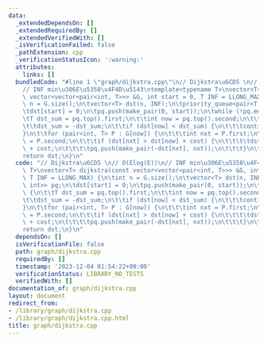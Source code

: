 ```yaml
---
data:
  _extendedDependsOn: []
  _extendedRequiredBy: []
  _extendedVerifiedWith: []
  _isVerificationFailed: false
  _pathExtension: cpp
  _verificationStatusIcon: ':warning:'
  attributes:
    links: []
  bundledCode: "#line 1 \"graph/dijkstra.cpp\"\n// Dijkstra\u6CD5 \n// O(Elog(E))\n\
    // INF min\u306E\u5358\u4F4D\u5143\ntemplate<typename T>\nvector<T> dijkstra(const\
    \ vector<vector<pair<int, T>>> &G, int start = 0, T INF = LLONG_MAX) {\n\tint\
    \ n = G.size();\n\tvector<T> dst(n, INF);\n\tpriority_queue<pair<T, int>> pq;\n\
    \tdst[start] = 0;\n\tpq.push(make_pair(0, start));\n\twhile (!pq.empty()) {\n\t\
    \tT dst_sum = pq.top().first;\n\t\tint now = pq.top().second;\n\t\tpq.pop();\n\
    \t\tdst_sum = -dst_sum;\n\t\tif (dst[now] < dst_sum) {\n\t\t\tcontinue;\n\t\t\
    }\n\t\tfor (pair<int, T> P : G[now]) {\n\t\t\tint nxt = P.first;\n\t\t\tT cost\
    \ = P.second;\n\t\t\tif (dst[nxt] > dst[now] + cost) {\n\t\t\t\tdst[nxt] = dst[now]\
    \ + cost;\n\t\t\t\tpq.push(make_pair(-dst[nxt], nxt));\n\t\t\t}\n\t\t}\n\t}\n\t\
    return dst;\n}\n"
  code: "// Dijkstra\u6CD5 \n// O(Elog(E))\n// INF min\u306E\u5358\u4F4D\u5143\ntemplate<typename\
    \ T>\nvector<T> dijkstra(const vector<vector<pair<int, T>>> &G, int start = 0,\
    \ T INF = LLONG_MAX) {\n\tint n = G.size();\n\tvector<T> dst(n, INF);\n\tpriority_queue<pair<T,\
    \ int>> pq;\n\tdst[start] = 0;\n\tpq.push(make_pair(0, start));\n\twhile (!pq.empty())\
    \ {\n\t\tT dst_sum = pq.top().first;\n\t\tint now = pq.top().second;\n\t\tpq.pop();\n\
    \t\tdst_sum = -dst_sum;\n\t\tif (dst[now] < dst_sum) {\n\t\t\tcontinue;\n\t\t\
    }\n\t\tfor (pair<int, T> P : G[now]) {\n\t\t\tint nxt = P.first;\n\t\t\tT cost\
    \ = P.second;\n\t\t\tif (dst[nxt] > dst[now] + cost) {\n\t\t\t\tdst[nxt] = dst[now]\
    \ + cost;\n\t\t\t\tpq.push(make_pair(-dst[nxt], nxt));\n\t\t\t}\n\t\t}\n\t}\n\t\
    return dst;\n}\n"
  dependsOn: []
  isVerificationFile: false
  path: graph/dijkstra.cpp
  requiredBy: []
  timestamp: '2023-12-04 01:54:22+09:00'
  verificationStatus: LIBRARY_NO_TESTS
  verifiedWith: []
documentation_of: graph/dijkstra.cpp
layout: document
redirect_from:
- /library/graph/dijkstra.cpp
- /library/graph/dijkstra.cpp.html
title: graph/dijkstra.cpp
---
```


